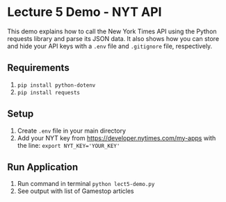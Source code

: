 # Lecture 5 Demo - NYT API

This demo explains how to call the New York Times API using the Python requests library and parse its JSON data.
It also shows how you can store and hide your API keys with a `.env` file and `.gitignore` file, respectively.

## Requirements
1. `pip install python-dotenv`
2. `pip install requests`

## Setup
1. Create `.env` file in your main directory
2. Add your NYT key from https://developer.nytimes.com/my-apps with the line: `export NYT_KEY='YOUR_KEY'`

## Run Application
1. Run command in terminal `python lect5-demo.py`
2. See output with list of Gamestop articles 

